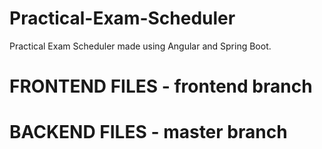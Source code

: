 # Practical-Exam-Scheduler
Practical Exam Scheduler made  using Angular and Spring Boot.

# FRONTEND FILES - frontend branch
# BACKEND FILES - master branch
